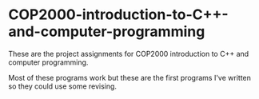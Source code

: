 # COP2000-introduction-to-C++-and-computer-programming
These are the project assignments for COP2000 introduction to C++ and computer programming.

Most of these programs work but these are the first programs I've written so they could use some revising.

